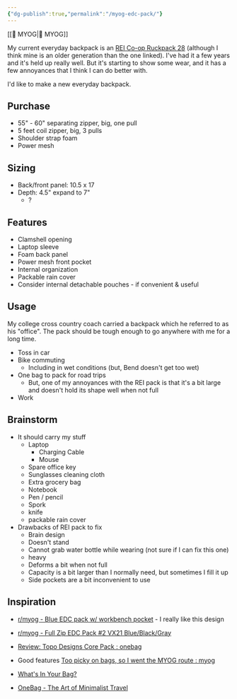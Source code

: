 ```yaml
---
{"dg-publish":true,"permalink":"/myog-edc-pack/"}
---
```



[[📘 MYOG\|📘 MYOG]]

My current everyday backpack is an [REI Co-op Ruckpack 28](https://www.rei.com/product/176900/rei-co-op-ruckpack-28-recycled-daypack-mens?color=BLACK) (although I think mine is an older generation than the one linked). I've had it a few years and it's held up really well. But it's starting to show some wear, and it has a few annoyances that I think I can do better with.

I'd like to make a new everyday backpack.

## Purchase

* 55" - 60" separating zipper, big, one pull
* 5 feet coil zipper, big, 3 pulls
* Shoulder strap foam
* Power mesh

## Sizing

* Back/front panel: 10.5 x 17
* Depth: 4.5" expand to 7"
    * ?

## Features

* Clamshell opening
* Laptop sleeve
* Foam back panel
* Power mesh front pocket
* Internal organization
* Packable rain cover
* Consider internal detachable pouches - if convenient & useful

## Usage

My college cross country coach carried a backpack which he referred to as his "office". The pack should be tough enough to go anywhere with me for a long time.

* Toss in car
* Bike commuting
    * Including in wet conditions (but, Bend doesn't get too wet)
* One bag to pack for road trips
    * But, one of my annoyances with the REI pack is that it's a bit large and doesn't hold its shape well when not full
* Work

## Brainstorm

* It should carry my stuff
    * Laptop
        * Charging Cable
        * Mouse
    * Spare office key
    * Sunglasses cleaning cloth
    * Extra grocery bag
    * Notebook
    * Pen / pencil
    * Spork
    * knife
    * packable rain cover
* Drawbacks of REI pack to fix
    * Brain design
    * Doesn't stand
    * Cannot grab water bottle while wearing (not sure if I can fix this one)
    * heavy
    * Deforms a bit when not full
    * Capacity is a bit larger than I normally need, but sometimes I fill it up
    * Side pockets are a bit inconvenient to use

## Inspiration

* [r/myog - Blue EDC pack w/ workbench pocket](https://www.reddit.com/r/myog/comments/geu2um/blue_edc_pack_w_workbench_pocket/) - I really like this design
* [r/myog - Full Zip EDC Pack #2 VX21 Blue/Black/Gray](https://www.reddit.com/r/myog/comments/9f1kpt/full_zip_edc_pack_2_vx21_blueblackgray/)
* [Review: Topo Designs Core Pack : onebag](https://www.reddit.com/r/onebag/comments/8yggtp/review_topo_designs_core_pack/)
* Good features [Too picky on bags, so I went the MYOG route : myog](https://www.reddit.com/r/myog/comments/sohndo/too_picky_on_bags_so_i_went_the_myog_route/)

* [What's In Your Bag?](https://www.reddit.com/r/whatsinthebag/)
* [OneBag - The Art of Minimalist Travel](https://www.reddit.com/r/onebag/)